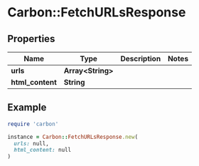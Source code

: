 # Carbon::FetchURLsResponse

## Properties

| Name | Type | Description | Notes |
| ---- | ---- | ----------- | ----- |
| **urls** | **Array&lt;String&gt;** |  |  |
| **html_content** | **String** |  |  |

## Example

```ruby
require 'carbon'

instance = Carbon::FetchURLsResponse.new(
  urls: null,
  html_content: null
)
```

